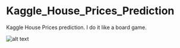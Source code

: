 # Kaggle_House_Prices_Prediction
Kaggle House Prices prediction. I do it like a board game.

![alt text](http://url/to/img.png)
